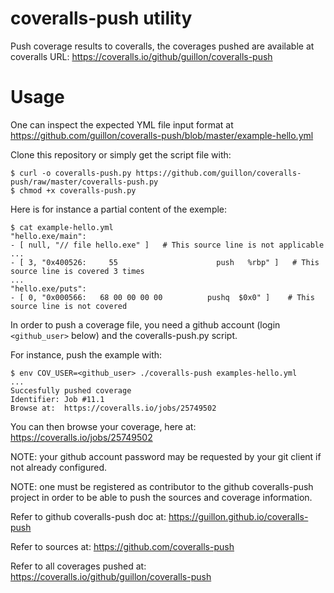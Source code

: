 coveralls-push utility
======================

Push coverage results to coveralls, the coverages pushed are
available at coveralls URL: https://coveralls.io/github/guillon/coveralls-push

Usage
=====

One can inspect the expected YML file input format at
https://github.com/guillon/coveralls-push/blob/master/example-hello.yml

Clone this repository or simply get the script file with:

    $ curl -o coveralls-push.py https://github.com/guillon/coveralls-push/raw/master/coveralls-push.py
    $ chmod +x coveralls-push.py

Here is for instance a partial content of the exemple:

    $ cat example-hello.yml
    "hello.exe/main":
    - [ null, "// file hello.exe" ]   # This source line is not applicable
    ...
    - [ 3, "0x400526:     55                      push   %rbp" ]   # This source line is covered 3 times
    ...
    "hello.exe/puts":
    - [ 0, "0x000566:   68 00 00 00 00          pushq  $0x0" ]    # This source line is not covered

In order to push a coverage file, you need a github account
(login `<github_user>` below) and the coveralls-push.py script.

For instance, push the example with:

    $ env COV_USER=<github_user> ./coveralls-push examples-hello.yml
    ...
    Succesfully pushed coverage
    Identifier: Job #11.1
    Browse at:  https://coveralls.io/jobs/25749502

You can then browse your coverage, here at:
https://coveralls.io/jobs/25749502

NOTE: your github account password may be requested by
your git client if not already configured.

NOTE: one must be registered as contributor to
the github  coveralls-push project in order to be able
to push the sources and coverage information.

Refer to github coveralls-push doc at:
https://guillon.github.io/coveralls-push

Refer to sources at:
https://github.com/coveralls-push

Refer to all coverages pushed at:
https://coveralls.io/github/guillon/coveralls-push
